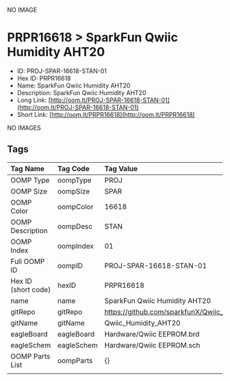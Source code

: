 


  
NO IMAGE  
# PRPR16618 > SparkFun Qwiic Humidity AHT20

- ID: PROJ-SPAR-16618-STAN-01
- Hex ID: PRPR16618
- Name: SparkFun Qwiic Humidity AHT20
- Description: SparkFun Qwiic Humidity AHT20
- Long Link: [http://oom.lt/PROJ-SPAR-16618-STAN-01](http://oom.lt/PROJ-SPAR-16618-STAN-01)
- Short Link: [http://oom.lt/PRPR16618](http://oom.lt/PRPR16618)
  
NO IMAGES  
## Tags
  

|Tag Name|Tag Code|Tag Value|
| :--- | :--- | :--- |
|OOMP Type|oompType|PROJ|
|OOMP Size|oompSize|SPAR|
|OOMP Color|oompColor|16618|
|OOMP Description|oompDesc|STAN|
|OOMP Index|oompIndex|01|
|Full OOMP ID|oompID|PROJ-SPAR-16618-STAN-01|
|Hex ID (short code)|hexID|PRPR16618|
|name|name|SparkFun Qwiic Humidity AHT20|
|gitRepo|gitRepo|https://github.com/sparkfunX/Qwiic_Humidity_AHT20|
|gitName|gitName|Qwiic_Humidity_AHT20|
|eagleBoard|eagleBoard|Hardware/Qwiic EEPROM.brd|
|eagleSchem|eagleSchem|Hardware/Qwiic EEPROM.sch|
|OOMP Parts List|oompParts|{}|
||||
